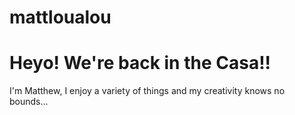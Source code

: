 # mattloualou
Heyo! We're back in the Casa!!
===============================================

I'm Matthew, I enjoy a variety of things and my creativity knows no bounds...

